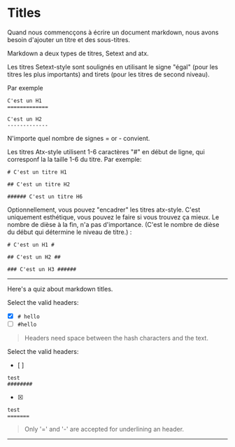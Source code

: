 # Titles
Quand nous commencçons à écrire un document markdown, nous avons besoin d'ajouter un titre et des sous-titres.

Markdown a deux types de titres, Setext and atx.

Les titres Setext-style sont soulignés en utilisant le signe "égal" (pour les titres les plus importants) and tirets (pour les titres de second niveau). 

Par exemple

```
C'est un H1
=============

C'est un H2
-------------
```

N'importe quel nombre de signes = or - convient.

Les titres Atx-style utilisent 1-6 caractères "#" en début de ligne, qui corresponf la la taille 1-6 du titre. 
Par exemple:

```
# C'est un titre H1

## C'est un titre H2

###### C'est un titre H6
```


Optionnellement, vous pouvez "encadrer" les titres atx-style. C'est uniquement esthétique, vous pouvez le faire si vous trouvez ça mieux.
Le nombre de dièse à la fin, n'a pas d'importance. (C'est le nombre de dièse du début qui détermine le niveau de titre.) :

```
# C'est un H1 #

## C'est un H2 ##

### C'est un H3 ######
```


---

Here's a quiz about markdown titles.

Select the valid headers:
- [x] `# hello`
- [ ] `#hello`

> Headers need space between the hash characters and the text.

Select the valid headers:
- [ ]  
```
test
########
```
- [x]   
```
test
=======
```

> Only '=' and '-' are accepted for underlining an header.

---


